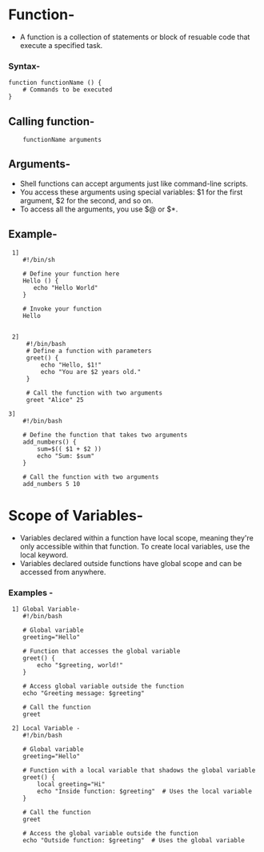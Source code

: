 # Function-
- A function is a collection of statements or block of resuable code that execute a specified task.

### Syntax-
    function functionName () {  
        # Commands to be executed  
    }  

## Calling function-
        functionName arguments
## Arguments-
- Shell functions can accept arguments just like command-line scripts.
- You access these arguments using special variables: $1 for the first argument, $2 for the second, and so on.
- To access all the arguments, you use $@ or $*.

## Example-
     1]
        #!/bin/sh

        # Define your function here
        Hello () {
           echo "Hello World"
        }
        
        # Invoke your function
        Hello


     2]   
         #!/bin/bash
         # Define a function with parameters
         greet() {
             echo "Hello, $1!"
             echo "You are $2 years old."
         }
    
         # Call the function with two arguments
         greet "Alice" 25

    3] 
        #!/bin/bash
    
        # Define the function that takes two arguments
        add_numbers() {
            sum=$(( $1 + $2 ))
            echo "Sum: $sum"
        }
        
        # Call the function with two arguments
        add_numbers 5 10


# Scope of Variables-
- Variables declared within a function have local scope, meaning they're only accessible within that function. To create local variables, use the local keyword. 
- Variables declared outside functions have global scope and can be accessed from anywhere.

### Examples -
     1] Global Variable-
        #!/bin/bash

        # Global variable
        greeting="Hello"
        
        # Function that accesses the global variable
        greet() {
            echo "$greeting, world!"
        }
        
        # Access global variable outside the function
        echo "Greeting message: $greeting"
        
        # Call the function
        greet
        
     2] Local Variable -
        #!/bin/bash

        # Global variable
        greeting="Hello"
        
        # Function with a local variable that shadows the global variable
        greet() {
            local greeting="Hi"
            echo "Inside function: $greeting"  # Uses the local variable
        }
        
        # Call the function
        greet
        
        # Access the global variable outside the function
        echo "Outside function: $greeting"  # Uses the global variable
        
                
